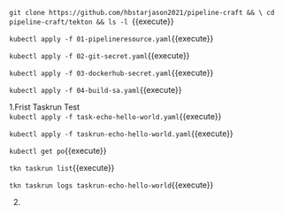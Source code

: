 `git clone https://github.com/hbstarjason2021/pipeline-craft && \
cd pipeline-craft/tekton && ls -l `{{execute}}      

`kubectl apply -f 01-pipelineresource.yaml`{{execute}}   

`kubectl apply -f 02-git-secret.yaml`{{execute}}  

`kubectl apply -f 03-dockerhub-secret.yaml`{{execute}}   

`kubectl apply -f 04-build-sa.yaml`{{execute}}   

1.Frist Taskrun Test   
`kubectl apply -f task-echo-hello-world.yaml`{{execute}}    

`kubectl apply -f taskrun-echo-hello-world.yaml`{{execute}}   

`kubectl get po`{{execute}}   

`tkn taskrun list`{{execute}}    

`tkn taskrun logs taskrun-echo-hello-world`{{execute}}     

2.
